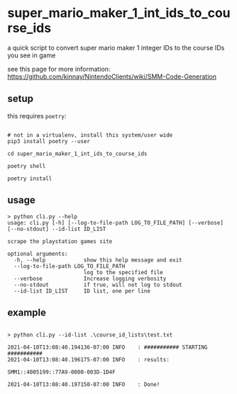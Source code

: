 # super_mario_maker_1_int_ids_to_course_ids

a quick script to convert super mario maker 1 integer IDs to the course IDs you see in game

see this page for more information: https://github.com/kinnay/NintendoClients/wiki/SMM-Code-Generation

## setup

this requires `poetry`:

```plaintext

# not in a virtualenv, install this system/user wide
pip3 install poetry --user

cd super_mario_maker_1_int_ids_to_course_ids

poetry shell

poetry install

```

## usage

```plaintext
> python cli.py --help
usage: cli.py [-h] [--log-to-file-path LOG_TO_FILE_PATH] [--verbose] [--no-stdout] --id-list ID_LIST

scrape the playstation games site

optional arguments:
  -h, --help            show this help message and exit
  --log-to-file-path LOG_TO_FILE_PATH
                        log to the specified file
  --verbose             Increase logging verbosity
  --no-stdout           if true, will not log to stdout
  --id-list ID_LIST     ID list, one per line

```


## example

```plaintext

> python cli.py --id-list .\course_id_lists\test.txt

2021-04-10T13:08:40.194136-07:00 INFO    : ########### STARTING ###########
2021-04-10T13:08:40.196175-07:00 INFO    : results:

SMM1::4005199::77A9-0000-003D-1D4F

2021-04-10T13:08:40.197150-07:00 INFO    : Done!

```